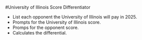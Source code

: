 #University of Illinois Score Differentiator
- List each opponent the University of Illinois will pay in 2025.
- Prompts for the University of Illinois score.
- Promps for the opponent score.
- Calculates the differential.
